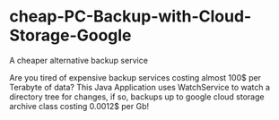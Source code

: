 # cheap-PC-Backup-with-Cloud-Storage-Google
A cheaper alternative backup service

Are you tired of expensive backup services costing almost 100$ per Terabyte of data?
This Java Application uses WatchService to watch a directory tree for changes, if so, backups up to google cloud storage archive class costing 0.0012$ per Gb!
